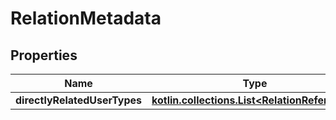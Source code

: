 
# RelationMetadata

## Properties
Name | Type | Description | Notes
------------ | ------------- | ------------- | -------------
**directlyRelatedUserTypes** | [**kotlin.collections.List&lt;RelationReference&gt;**](RelationReference.md) |  |  [optional]



